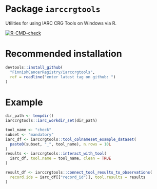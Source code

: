 
<!-- generated by R package codedoc; do not modify! -->

# Package `iarccrgtools`


Utilities for using IARC CRG Tools on Windows via R.

<!-- badges: start -->
[![R-CMD-check](https://github.com/WetRobot/iarccrgtools/actions/workflows/R-CMD-check.yaml/badge.svg)](https://github.com/WetRobot/iarccrgtools/actions/workflows/R-CMD-check.yaml)
<!-- badges: end -->

# Recommended installation

```r
devtools::install_github(
  "FinnishCancerRegistry/iarccrgtools",
  ref = readline("enter latest tag on github: ")
)
```

# Example
```r
dir_path <- tempdir()
iarccrgtools::iarc_workdir_set(dir_path)

tool_name <- "check"
subset <- "mandatory"
iarc_df <- iarccrgtools::tool_colnameset_example_dataset(
  paste0(subset, "_", tool_name), n.rows = 10L
)
results <- iarccrgtools::interact_with_tool(
  iarc_df, tool.name = tool_name, clean = TRUE
)

result_df <- iarccrgtools::connect_tool_results_to_observations(
  record.ids = iarc_df[["record_id"]], tool.results = results
)
```



